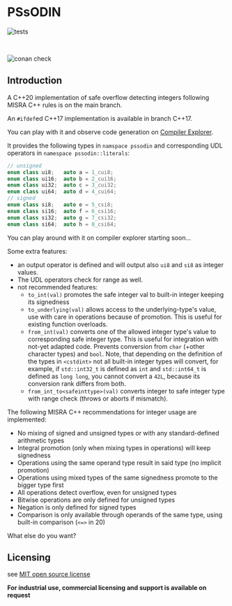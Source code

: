 # PSsODIN

![tests](https://github.com/PeterSommerlad/PSsODIN/actions/workflows/runtests.yml/badge.svg?branch=main)

<br/>

![conan check](https://github.com/PeterSommerlad/PSsODIN/actions/workflows/runconantest.yml/badge.svg?branch=main)


## Introduction

A C++20 implementation of safe overflow detecting integers following MISRA C++ rules is on the main branch.

An `#ifdef`ed C++17 implementation is available in branch C++17.


You can play with it and observe code generation on [Compiler Explorer](https://godbolt.org/z/bhEG7854c).


It provides the following types in `namspace pssodin` and corresponding UDL operators in `namespace pssodin::literals`:

```C++
// unsigned
enum class ui8;   auto a = 1_cui8;
enum class ui16;  auto b = 2_cui16;
enum class ui32;  auto c = 3_cui32;
enum class ui64;  auto d = 4_cui64;
// signed
enum class si8;   auto e = 5_csi8;
enum class si16;  auto f = 6_csi16;
enum class si32;  auto g = 7_csi32;
enum class si64;  auto h = 8_csi64;
```

You can play around with it on compiler explorer starting soon... <!-- [here](https://godbolt.org/z/TvnrrEzEK)-->


Some extra features:
* an output operator is defined and will output also `ui8` and `si8` as integer values.
* The UDL operators check for range as well.
* not recommended features:
   * `to_int(val)` promotes the safe integer val to built-in integer keeping its signedness
   * `to_underlying(val)` allows access to the underlying-type's value, use with care in operations because of promotion. This is useful for existing function overloads.
   * `from_int(val)` converts one of the allowed integer type's value to corresponding safe integer type. This is useful for integration with not-yet adapted code. Prevents conversion from `char` (+other character types) and `bool`.
      Note, that depending on the definition of the types in `<cstdint>` not all built-in integer types will convert, for example, if `std::int32_t` is defined as `int` and `std::int64_t` is defined as `long long`, you cannot convert a `42L`, because its conversion rank differs from both. 
   * `from_int_to<safeinttype>(val)` converts integer to safe integer type with range check (throws or aborts if mismatch).

The following MISRA C++ recommendations for integer usage are implemented:

* No mixing of signed and unsigned types or with any standard-defined arithmetic types
* Integral promotion (only when mixing types in operations) will keep signedness
* Operations using the same operand type result in said type (no implicit promotion)
* Operations using mixed types of the same signedness promote to the bigger type first
* All operations detect overflow, even for unsigned types
* Bitwise operations are only defined for unsigned types
* Negation is only defined for signed types
* Comparison is only available through operands of the same type, using built-in comparison (`<=>` in 20)

What else do you want?


## Licensing

see [MIT open source license](LICENSE)

**For industrial use, commercial licensing and support is available on request**

